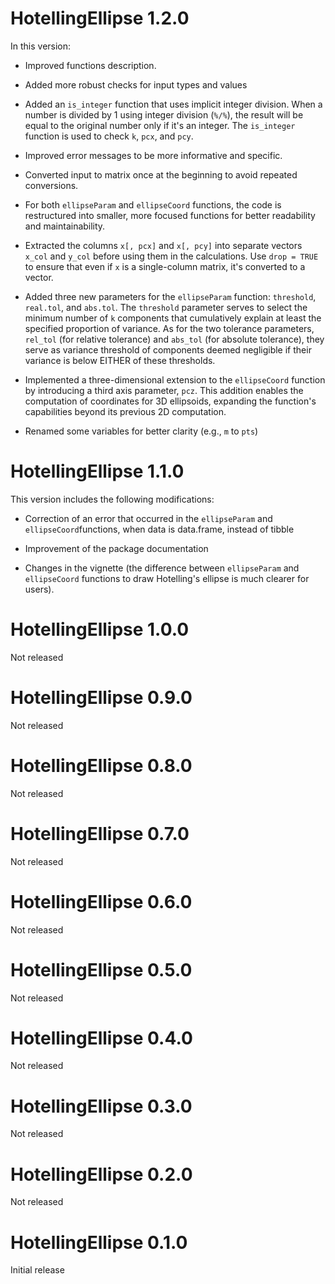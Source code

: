 # HotellingEllipse 1.2.0

In this version:

-   Improved functions description.

-   Added more robust checks for input types and values

-   Added an `is_integer` function that uses implicit integer division. When a number is divided by 1 using integer division (`%/%`), the result will be equal to the original number only if it's an integer. The `is_integer` function is used to check `k`, `pcx`, and `pcy`.

-   Improved error messages to be more informative and specific.

-   Converted input to matrix once at the beginning to avoid repeated conversions.

-   For both `ellipseParam` and `ellipseCoord` functions, the code is restructured into smaller, more focused functions for better readability and maintainability.

-   Extracted the columns `x[, pcx]` and `x[, pcy]` into separate vectors `x_col` and `y_col` before using them in the calculations. Use `drop = TRUE` to ensure that even if `x` is a single-column matrix, it's converted to a vector.

-   Added three new parameters for the `ellipseParam` function: `threshold`, `real.tol`, and `abs.tol`. The `threshold` parameter serves to select the minimum number of `k` components that cumulatively explain at least the specified proportion of variance. As for the two tolerance parameters, `rel_tol` (for relative tolerance) and `abs_tol` (for absolute tolerance), they serve as variance threshold of components deemed negligible if their variance is below EITHER of these thresholds.

-   Implemented a three-dimensional extension to the `ellipseCoord` function by introducing a third axis parameter, `pcz`. This addition enables the computation of coordinates for 3D ellipsoids, expanding the function's capabilities beyond its previous 2D computation.

-   Renamed some variables for better clarity (e.g., `m` to `pts`)

# HotellingEllipse 1.1.0

This version includes the following modifications:

-   Correction of an error that occurred in the `ellipseParam` and `ellipseCoord`functions, when data is data.frame, instead of tibble

-   Improvement of the package documentation

-   Changes in the vignette (the difference between `ellipseParam` and `ellipseCoord` functions to draw Hotelling's ellipse is much clearer for users).

# HotellingEllipse 1.0.0

Not released

# HotellingEllipse 0.9.0

Not released

# HotellingEllipse 0.8.0

Not released

# HotellingEllipse 0.7.0

Not released

# HotellingEllipse 0.6.0

Not released

# HotellingEllipse 0.5.0

Not released

# HotellingEllipse 0.4.0

Not released

# HotellingEllipse 0.3.0

Not released

# HotellingEllipse 0.2.0

Not released

# HotellingEllipse 0.1.0

Initial release
